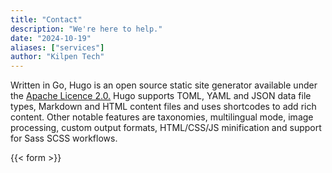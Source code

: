 ```yaml
---
title: "Contact"
description: "We're here to help."
date: "2024-10-19"
aliases: ["services"]
author: "Kilpen Tech"
---
```

Written in Go, Hugo is an open source static site generator available under the [Apache Licence 2.0.](https://github.com/gohugoio/hugo/blob/master/LICENSE) Hugo supports TOML, YAML and JSON data file types, Markdown and HTML content files and uses shortcodes to add rich content. Other notable features are taxonomies, multilingual mode, image processing, custom output formats, HTML/CSS/JS minification and support for Sass SCSS workflows.

{{< form >}}
